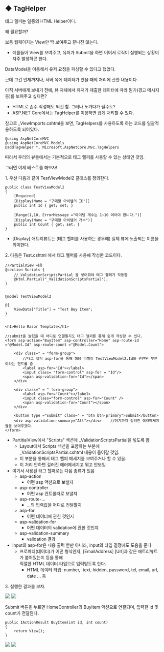 ## ◆ TagHelper

태그 헬퍼는 일종의 HTML Helper이다.

왜 필요할까?

보통 웹페이지는 View만 딱 보여주고 끝나진 않는다.

-   예를들어 View를 보여주고, 유저가 Submit을 하면 이어서 로직이 실행되는 상황이 자주 발생하곤 한다.

DataModel을 이용해서 유저 요청을 파싱할 수 있다고 했었다.

근데 그건 언제까지나, 서버 쪽에 데이터가 왔을 때의 처리에 관한 내용이다.

아직 서버에게 보내기 전에, 뷰 자체에서 유저가 제출한 데이터에 따라 뭔가(경고 메시지 등)를 보여주고 싶다면?

-   HTML로 손수 작성해도 되긴 함. 그러나 노가다가 될수도?
-   ASP.NET Core에서는 TagHelper를 이용하면 쉽게 처리할 수 있다.

참고로 \_ViewImports.cshtml을 보면, TagHelpers를 사용하도록 하는 코드를 일괄적용하도록 되어있다.

```
@using AspNetCoreMVC
@using AspNetCoreMVC.Models
@addTagHelper *, Microsoft.AspNetCore.Mvc.TagHelpers​
```

따라서 우리의 뷰들에서는 기본적으로 태그 헬퍼를 사용할 수 있는 상태인 것임.

그러면 이제 테스트를 해보자!

1\. 우선 다음과 같이 TestViewModel2 클래스를 정의한다.

```
public class TestViewModel2
{
    [Required]
    [Display(Name = "구매할 아이템의 ID")]
    public int Id { get; set; }

    [Range(1,10, ErrorMessage ="아이템 개수는 1~10 이어야 합니다.")]
    [Display(Name = "구매할 아이템의 개수")]
    public int Count { get; set; }
}
```

-   \[Display\] 애트리뷰트는 (태그 헬퍼를 사용하는 경우에) 실제 뷰에 노출되는 이름을 의미한다.

2\. 다음은 Test.cshtml 에서 태그 헬퍼를 사용해 작성한 코드이다.

```
//PartialView 사용
@section Scripts {
    //_ValidationScriptsPartial 을 넣어줘야 태그 헬퍼가 작동함
    @Html.Partial("_ValidationScriptsPartial");
}


@model TestViewModel2

@{
    ViewData["Title"] = "Test Buy Item";
}


<h1>Hello Razor Template</h1>

//submit을 눌렀을 때 어디로 연결될지도 태그 헬퍼를 통해 쉽게 작성할 수 있다.
<form asp-action="BuyItem" asp-controller="Home" asp-route-id ="@Model.Id" asp-route-count ="@Model.Count">

    <div class=" = "form-group">
        //태그 헬퍼 asp-for을 통해 해당 라벨이 TestViewModel2.Id와 관련된 부분이라는 힌트를 줌
        <label asp-for="Id"></label>    
        <input class= "form-control" asp-for = "Id"/>
        <span asp-validation-for="Id"></span>
    </div>

    <div class=" = " form-group">
        <label asp-for="Count"></label>
        <input class="form-control" asp-for="Count" />
        <span asp-validation-for="Count"></span>
    </div>

    <button type ="submit" class=" = "btn btn-primary">Submit</button>
    <div asp-validation-summary="All"></div>    //여기까지 걸러진 에러메세지들을 보여주겠다.
</form>
```

-   PartitialView에서 "Scripts" 섹션에 \_ValidationScriptsPartial을 넣도록 함
    -   Layout에서 Scripts 섹션을 포함하는 부분에 \_ValidationScriptsPartial.cshtml 내용이 들어갈 것임.
    -   이 부분을 통해서 태그 헬퍼 메세지를 보여주거나 할 수 있음. 
    -   이 처리 안하면 걸러진 에러메세지고 뭐고 안보임
-   여기서 사용된 태그 헬퍼로는 다음 종류가 있음
    -   asp-action
        -   어떤 asp 액션으로 보낼지
    -   asp-controller
        -   어떤 asp 컨트롤러로 보낼지
    -   asp-route-...
        -   ...의 입력값을 어디로 전달할지
    -   asp-for
        -   어떤 데이터에 관한 것인지
    -   asp-validation-for
        -   어떤 데이터의 validation에 관한 것인지
    -   asp-validation-summary
        -   validation 결과
-   input의 asp-for은 내용 출력 뿐만 아니라, input의 타입 결정에도 도움을 준다
    -   프로퍼티(데이터)가 어떤 형식인지, \[EmailAddress\] \[Url\]과 같은 애트리뷰트가 붙어있는지 등을 통해  
        적절한 HTML 데이터 타입으로 입력받도록 한다.
        -   HTML 데이터 타입: number,  text, hidden, password, tel, email, url, date ... 등

3\. 실행한 결과를 보자.

![](https://img1.daumcdn.net/thumb/R1280x0/?scode=mtistory2&fname=https%3A%2F%2Fblog.kakaocdn.net%2Fdn%2FegT6Xh%2FbtsGGdQOPS2%2FRwyKo7QkPXt25Mh6KPnKh1%2Fimg.png)
![](https://img1.daumcdn.net/thumb/R1280x0/?scode=mtistory2&fname=https%3A%2F%2Fblog.kakaocdn.net%2Fdn%2FNEmVD%2FbtsGCsWqtin%2FjiXUJ4L4ZVyPxA4YbskuZk%2Fimg.png)

Submit 버튼을 누르면 HomeController의 BuyItem 액션으로 연결되며, 입력한 id 및 count가 전달된다.

```
public IActionResult BuyItem(int id, int count)
{
    return View();
}
```

![](https://img1.daumcdn.net/thumb/R1280x0/?scode=mtistory2&fname=https%3A%2F%2Fblog.kakaocdn.net%2Fdn%2FE4zjd%2FbtsGFggc4Ar%2FiICjB4m09VKrPMps5YLAw0%2Fimg.png)
![](https://img1.daumcdn.net/thumb/R1280x0/?scode=mtistory2&fname=https%3A%2F%2Fblog.kakaocdn.net%2Fdn%2Fctv4P4%2FbtsGCtVmUrk%2FeOZLqUPwDkbZXvkjTGYiP1%2Fimg.png)